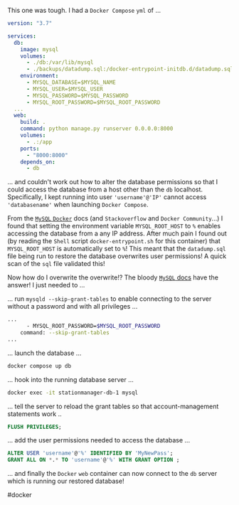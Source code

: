 This one was tough.  I had a `Docker Compose` `yml` of ...

```yml
version: "3.7"

services:
  db:
    image: mysql
    volumes:
      - ./db:/var/lib/mysql
      - ./backups/datadump.sql:/docker-entrypoint-initdb.d/datadump.sql
    environment:
      - MYSQL_DATABASE=$MYSQL_NAME
      - MYSQL_USER=$MYSQL_USER
      - MYSQL_PASSWORD=$MYSQL_PASSWORD
      - MYSQL_ROOT_PASSWORD=$MYSQL_ROOT_PASSWORD
  ...
  web:
    build: .
    command: python manage.py runserver 0.0.0.0:8000
    volumes:
      - .:/app
    ports:
      - "8000:8000"
    depends_on:
      - db
```

... and couldn't work out how to alter the database permissions so that I could access the database from a host other than the `db` localhost.  Specifically, I kept running into user `'username'@'IP'` cannot access `'databasename'` when launching `Docker Compose`.

From the [`MySQL` `Docker`](https://github.com/docker-library/docs/tree/master/mysql) docs (and `Stackoverflow` and `Docker Community`...) I found that setting the environment variable `MYSQL_ROOT_HOST` to `%` enables accessing the database from a any IP address.  After much pain I found out (by reading the `Shell` script `docker-entrypoint.sh` for this container) that `MYSQL_ROOT_HOST` is automatically set to `%`!  This meant that the `datadump.sql` file being run to restore the database overwrites user permissions!  A quick scan of the `sql` file validated this!

Now how do I overwrite the overwrite!?  The bloody [`MySQL` docs](https://dev.mysql.com/doc/refman/8.0/en/resetting-permissions.html) have the answer!  I just needed to ...

... run `mysqld --skip-grant-tables` to enable connecting to the server without a password and with all privileges ... 

```bash
...
      - MYSQL_ROOT_PASSWORD=$MYSQL_ROOT_PASSWORD
    command: --skip-grant-tables
...
```

... launch the database ...

```bash
docker compose up db
```

... hook into the running database server ...

```bash
docker exec -it stationmanager-db-1 mysql
```

... tell the server to reload the grant tables so that account-management statements work ..
```sql
FLUSH PRIVILEGES;
```

... add the user permissions needed to access the database ...

```sql
ALTER USER 'username'@'%' IDENTIFIED BY 'MyNewPass';
GRANT ALL ON *.* TO 'username'@'%' WITH GRANT OPTION ;
```

... and finally the `Docker` `web` container can now connect to the `db` server which is running our restored database!

#docker
